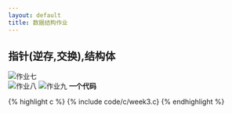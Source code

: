 ```yaml
---
layout: default
title: 数据结构作业
---
```


## 指针(逆存,交换),结构体  

![作业七](https://cdn.jsdelivr.net/gh/102300671/image/DS-HW/W3W1.jpg)  
![作业八](https://cdn.jsdelivr.net/gh/102300671/image/DS-HW/W3W2.jpg)
![作业九](https://cdn.jsdelivr.net/gh/102300671/image/DS-HW/W3W3.jpg)
**一个代码**

{% highlight c %}
{% include code/c/week3.c}
{% endhighlight %}